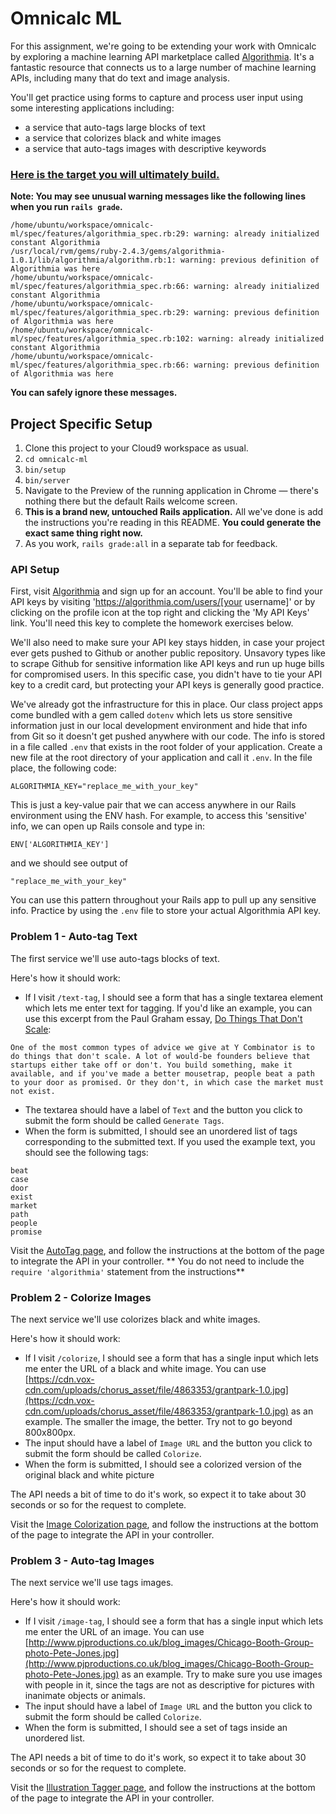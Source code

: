 # Omnicalc ML

For this assignment, we're going to be extending your work with Omnicalc by exploring a machine learning API marketplace called [Algorithmia](https://algorithmia.com/). It's a fantastic resource that connects us to a large number of machine learning APIs, including many that do text and image analysis.

You'll get practice using forms to capture and process user input using some interesting applications including:

 - a service that auto-tags large blocks of text
 - a service that colorizes black and white images
 - a service that auto-tags images with descriptive keywords

### [Here is the target you will ultimately build.](https://omnicalc-ml-target.herokuapp.com/)

**Note: You may see unusual warning messages like the following lines when you run `rails grade`.**

```
/home/ubuntu/workspace/omnicalc-ml/spec/features/algorithmia_spec.rb:29: warning: already initialized constant Algorithmia
/usr/local/rvm/gems/ruby-2.4.3/gems/algorithmia-1.0.1/lib/algorithmia/algorithm.rb:1: warning: previous definition of Algorithmia was here
/home/ubuntu/workspace/omnicalc-ml/spec/features/algorithmia_spec.rb:66: warning: already initialized constant Algorithmia
/home/ubuntu/workspace/omnicalc-ml/spec/features/algorithmia_spec.rb:29: warning: previous definition of Algorithmia was here
/home/ubuntu/workspace/omnicalc-ml/spec/features/algorithmia_spec.rb:102: warning: already initialized constant Algorithmia
/home/ubuntu/workspace/omnicalc-ml/spec/features/algorithmia_spec.rb:66: warning: previous definition of Algorithmia was here
```

**You can safely ignore these messages.**

## Project Specific Setup

 1. Clone this project to your Cloud9 workspace as usual.
 1. `cd omnicalc-ml`
 1. `bin/setup`
 1. `bin/server`
 1. Navigate to the Preview of the running application in Chrome — there's nothing there but the default Rails welcome screen.
 1. **This is a brand new, untouched Rails application.** All we've done is add the instructions you're reading in this README. **You could generate the exact same thing right now.**
 1. As you work, `rails grade:all` in a separate tab for feedback.

### API Setup

First, visit [Algorithmia](https://algorithmia.com/) and sign up for an account. You'll be able to find your API keys by visiting 'https://algorithmia.com/users/[your username]' or by clicking on the profile icon at the top right and clicking the 'My API Keys' link. You'll need this key to complete the homework exercises below.

We'll also need to make sure your API key stays hidden, in case your project ever gets pushed to Github or another public repository. Unsavory types like to scrape Github for sensitive information like API keys and run up huge bills for compromised users. In this specific case, you didn't have to tie your API key to a credit card, but protecting your API keys is generally good practice.

We've already got the infrastructure for this in place. Our class project apps come bundled with a gem called `dotenv` which lets us store sensitive information just in our local development environment and hide that info from Git so it doesn't get pushed anywhere with our code. The info is stored in a file called `.env` that exists in the root folder of your application. Create a new file at the root directory of your application and call it `.env`. In the file place, the following code:

```
ALGORITHMIA_KEY="replace_me_with_your_key"
```

This is just a key-value pair that we can access anywhere in our Rails environment using the ENV hash. For example, to access this 'sensitive' info, we can open up Rails console and type in:

```
ENV['ALGORITHMIA_KEY']
```

and we should see output of

```
"replace_me_with_your_key"
```

You can use this pattern throughout your Rails app to pull up any sensitive info. Practice by using the `.env` file to store your actual Algorithmia API key.

### Problem 1 - Auto-tag Text

The first service we'll use auto-tags blocks of text.

Here's how it should work:

- If I visit `/text-tag`, I should see a form that has a single textarea element which lets me enter text for tagging. If you'd like an example, you can use this excerpt from the Paul Graham essay, [Do Things That Don't Scale](http://www.paulgraham.com/ds.html):

```
One of the most common types of advice we give at Y Combinator is to do things that don't scale. A lot of would-be founders believe that startups either take off or don't. You build something, make it available, and if you've made a better mousetrap, people beat a path to your door as promised. Or they don't, in which case the market must not exist.
```
- The textarea should have a label of `Text` and the button you click to submit the form should be called `Generate Tags`.
- When the form is submitted, I should see an unordered list of tags corresponding to the submitted text. If you used the example text, you should see the following tags:
```
beat
case
door
exist
market
path
people
promise
```

Visit the [AutoTag page](https://algorithmia.com/algorithms/nlp/AutoTag), and follow the instructions at the bottom of the page to integrate the API in your controller. ** You do not need to include the `require 'algorithmia'` statement from the instructions**

### Problem 2 - Colorize Images

The next service we'll use colorizes black and white images.

Here's how it should work:

- If I visit `/colorize`, I should see a form that has a single input which lets me enter the URL of a black and white image. You can use [https://cdn.vox-cdn.com/uploads/chorus_asset/file/4863353/grantpark-1.0.jpg](https://cdn.vox-cdn.com/uploads/chorus_asset/file/4863353/grantpark-1.0.jpg) as an example. The smaller the image, the better. Try not to go beyond 800x800px.
- The input should have a label of `Image URL` and the button you click to submit the form should be called `Colorize`.
- When the form is submitted, I should see a colorized version of the original black and white picture

The API needs a bit of time to do it's work, so expect it to take about 30 seconds or so for the request to complete.

Visit the [Image Colorization page](https://algorithmia.com/algorithms/deeplearning/ColorfulImageColorization), and follow the instructions at the bottom of the page to integrate the API in your controller.

### Problem 3 - Auto-tag Images

The next service we'll use tags images.

Here's how it should work:

- If I visit `/image-tag`, I should see a form that has a single input which lets me enter the URL of an image. You can use [http://www.pjproductions.co.uk/blog_images/Chicago-Booth-Group-photo-Pete-Jones.jpg](http://www.pjproductions.co.uk/blog_images/Chicago-Booth-Group-photo-Pete-Jones.jpg) as an example. Try to make sure you use images with people in it, since the tags are not as descriptive for pictures with inanimate objects or animals.
- The input should have a label of `Image URL` and the button you click to submit the form should be called `Colorize`.
- When the form is submitted, I should see a set of tags inside an unordered list.

The API needs a bit of time to do it's work, so expect it to take about 30 seconds or so for the request to complete.

Visit the [Illustration Tagger page](https://algorithmia.com/algorithms/deeplearning/IllustrationTagger), and follow the instructions at the bottom of the page to integrate the API in your controller.
